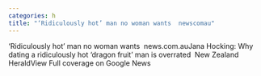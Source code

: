 ```yaml
---
categories: h
title: "‘Ridiculously hot’ man no woman wants  newscomau"
---
```

‘Ridiculously hot’ man no woman wants&nbsp;&nbsp;news.com.auJana Hocking: Why dating a ridiculously hot ‘dragon fruit’ man is overrated&nbsp;&nbsp;New Zealand HeraldView Full coverage on Google News